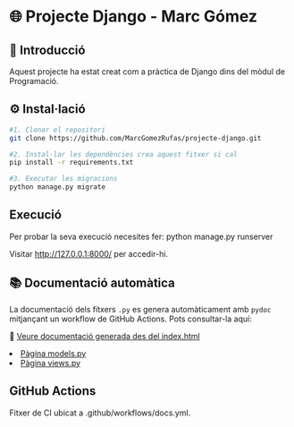 # 🌐 Projecte Django - Marc Gómez

## 📌 Introducció
Aquest projecte ha estat creat com a pràctica de Django dins del mòdul de Programació.

## ⚙️ Instal·lació

```bash
#1. Clonar el repositori
git clone https://github.com/MarcGomezRufas/projecte-django.git

#2. Instal·lar les dependències crea aquest fitxer si cal
pip install -r requirements.txt

#3. Executar les migracions
python manage.py migrate 
```

## Execució
Per probar la seva execució necesites fer: python manage.py runserver

Visitar http://127.0.0.1:8000/ per accedir-hi.


## 📚 Documentació automàtica

La documentació dels fitxers `.py` es genera automàticament amb `pydoc` mitjançant un workflow de GitHub Actions. Pots consultar-la aquí:

🔗 [Veure documentació generada des del index.html](https://marcgomezrufas.github.io/projecte-django/)
<li><a href="https://htmlpreview.github.io/?https://marcgomezrufas.github.io/projecte-django/blog.models.html" rel="nofollow">Pàgina models.py</a></li> 
<li><a href="https://htmlpreview.github.io/?https://marcgomezrufas.github.io/projecte-django/blog.views.html" rel="nofollow">Pàgina views.py</a></li>

## GitHub Actions
Fitxer de CI ubicat a .github/workflows/docs.yml.
